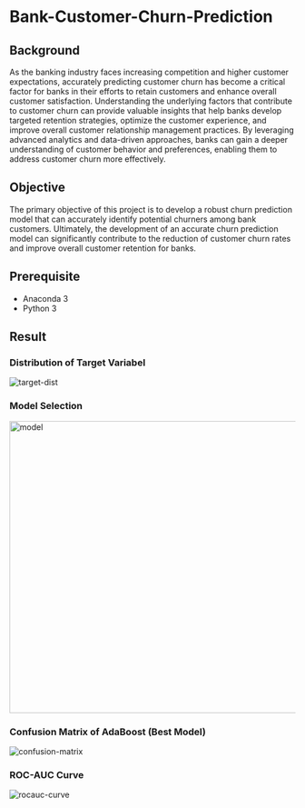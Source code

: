 # Bank-Customer-Churn-Prediction
 
## Background
As the banking industry faces increasing competition and higher customer expectations, accurately predicting customer churn has become a critical factor for banks in their efforts to retain customers and enhance overall customer satisfaction. Understanding the underlying factors that contribute to customer churn can provide valuable insights that help banks develop targeted retention strategies, optimize the customer experience, and improve overall customer relationship management practices. By leveraging advanced analytics and data-driven approaches, banks can gain a deeper understanding of customer behavior and preferences, enabling them to address customer churn more effectively.

## Objective
The primary objective of this project is to develop a robust churn prediction model that can accurately identify potential churners among bank customers. Ultimately, the development of an accurate churn prediction model can significantly contribute to the reduction of customer churn rates and improve overall customer retention for banks.

## Prerequisite
- Anaconda 3
- Python 3

## Result

### Distribution of Target Variabel
![target-dist](https://github.com/crypter70/Bank-Customer-Churn-Prediction/assets/74947224/aaddfccd-b7f9-4943-be8a-febc37061fce)

### Model Selection
<img width="514" alt="model" src="https://github.com/crypter70/Bank-Customer-Churn-Prediction/assets/74947224/c786f622-d1df-4acf-be75-d72a6787ba39">

### Confusion Matrix of AdaBoost (Best Model)
![confusion-matrix](https://github.com/crypter70/Bank-Customer-Churn-Prediction/assets/74947224/ab7865b7-930f-4f60-8c2c-4d964bc4a118)

### ROC-AUC Curve
![rocauc-curve](https://github.com/crypter70/Bank-Customer-Churn-Prediction/assets/74947224/2cd1920e-8d86-42d7-b8f2-9935a7e96013)